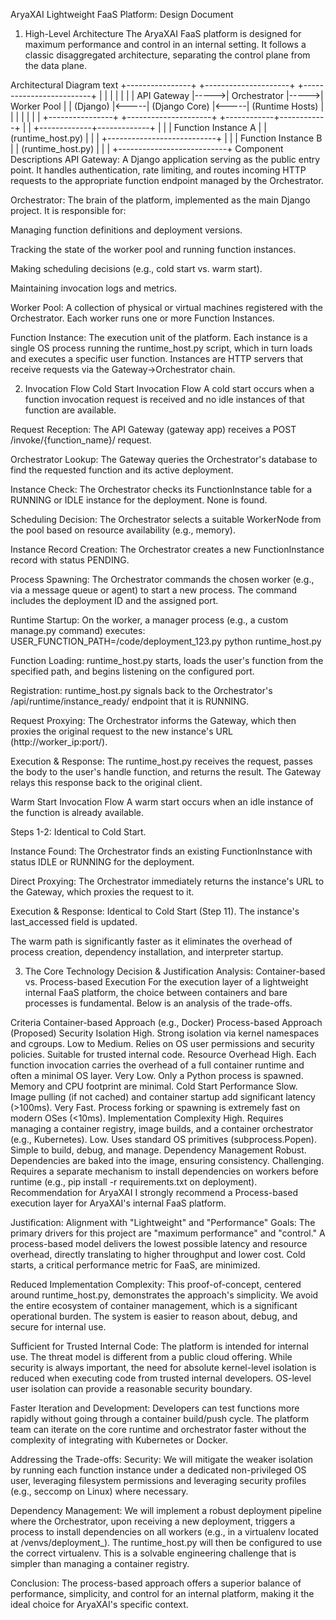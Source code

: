 AryaXAI Lightweight FaaS Platform: Design Document
1. High-Level Architecture
The AryaXAI FaaS platform is designed for maximum performance and control in an internal setting. It follows a classic disaggregated architecture, separating the control plane from the data plane.

Architectural Diagram
text
+----------------+      +---------------------+      +-------------------------+
|                |      |                     |      |                         |
|   API Gateway  |----->|    Orchestrator     |----->|      Worker Pool        |
|   (Django)     |<-----|   (Django Core)     |<-----|   (Runtime Hosts)       |
|                |      |                     |      |                         |
+----------------+      +---------------------+      +------------+------------+
                                                                  |
                                                                  |
                                                    +-------------+-------------+
                                                    |                           |
                                                    |   Function Instance A     |
                                                    |   (runtime_host.py)       |
                                                    |                           |
                                                    +---------------------------+
                                                    |                           |
                                                    |   Function Instance B     |
                                                    |   (runtime_host.py)       |
                                                    |                           |
                                                    +---------------------------+
Component Descriptions
API Gateway: A Django application serving as the public entry point. It handles authentication, rate limiting, and routes incoming HTTP requests to the appropriate function endpoint managed by the Orchestrator.

Orchestrator: The brain of the platform, implemented as the main Django project. It is responsible for:

Managing function definitions and deployment versions.

Tracking the state of the worker pool and running function instances.

Making scheduling decisions (e.g., cold start vs. warm start).

Maintaining invocation logs and metrics.

Worker Pool: A collection of physical or virtual machines registered with the Orchestrator. Each worker runs one or more Function Instances.

Function Instance: The execution unit of the platform. Each instance is a single OS process running the runtime_host.py script, which in turn loads and executes a specific user function. Instances are HTTP servers that receive requests via the Gateway->Orchestrator chain.

2. Invocation Flow
Cold Start Invocation Flow
A cold start occurs when a function invocation request is received and no idle instances of that function are available.

Request Reception: The API Gateway (gateway app) receives a POST /invoke/{function_name}/ request.

Orchestrator Lookup: The Gateway queries the Orchestrator's database to find the requested function and its active deployment.

Instance Check: The Orchestrator checks its FunctionInstance table for a RUNNING or IDLE instance for the deployment. None is found.

Scheduling Decision: The Orchestrator selects a suitable WorkerNode from the pool based on resource availability (e.g., memory).

Instance Record Creation: The Orchestrator creates a new FunctionInstance record with status PENDING.

Process Spawning: The Orchestrator commands the chosen worker (e.g., via a message queue or agent) to start a new process. The command includes the deployment ID and the assigned port.

Runtime Startup: On the worker, a manager process (e.g., a custom manage.py command) executes:
USER_FUNCTION_PATH=/code/deployment_123.py python runtime_host.py

Function Loading: runtime_host.py starts, loads the user's function from the specified path, and begins listening on the configured port.

Registration: runtime_host.py signals back to the Orchestrator's /api/runtime/instance_ready/ endpoint that it is RUNNING.

Request Proxying: The Orchestrator informs the Gateway, which then proxies the original request to the new instance's URL (http://worker_ip:port/).

Execution & Response: The runtime_host.py receives the request, passes the body to the user's handle function, and returns the result. The Gateway relays this response back to the original client.

Warm Start Invocation Flow
A warm start occurs when an idle instance of the function is already available.

Steps 1-2: Identical to Cold Start.

Instance Found: The Orchestrator finds an existing FunctionInstance with status IDLE or RUNNING for the deployment.

Direct Proxying: The Orchestrator immediately returns the instance's URL to the Gateway, which proxies the request to it.

Execution & Response: Identical to Cold Start (Step 11). The instance's last_accessed field is updated.

The warm path is significantly faster as it eliminates the overhead of process creation, dependency installation, and interpreter startup.

3. The Core Technology Decision & Justification
Analysis: Container-based vs. Process-based Execution
For the execution layer of a lightweight internal FaaS platform, the choice between containers and bare processes is fundamental. Below is an analysis of the trade-offs.

Criteria	Container-based Approach (e.g., Docker)	Process-based Approach (Proposed)
Security Isolation	High. Strong isolation via kernel namespaces and cgroups.	Low to Medium. Relies on OS user permissions and security policies. Suitable for trusted internal code.
Resource Overhead	High. Each function invocation carries the overhead of a full container runtime and often a minimal OS layer.	Very Low. Only a Python process is spawned. Memory and CPU footprint are minimal.
Cold Start Performance	Slow. Image pulling (if not cached) and container startup add significant latency (>100ms).	Very Fast. Process forking or spawning is extremely fast on modern OSes (<10ms).
Implementation Complexity	High. Requires managing a container registry, image builds, and a container orchestrator (e.g., Kubernetes).	Low. Uses standard OS primitives (subprocess.Popen). Simple to build, debug, and manage.
Dependency Management	Robust. Dependencies are baked into the image, ensuring consistency.	Challenging. Requires a separate mechanism to install dependencies on workers before runtime (e.g., pip install -r requirements.txt on deployment).
Recommendation for AryaXAI
I strongly recommend a Process-based execution layer for AryaXAI's internal FaaS platform.

Justification:
Alignment with "Lightweight" and "Performance" Goals: The primary drivers for this project are "maximum performance" and "control." A process-based model delivers the lowest possible latency and resource overhead, directly translating to higher throughput and lower cost. Cold starts, a critical performance metric for FaaS, are minimized.

Reduced Implementation Complexity: This proof-of-concept, centered around runtime_host.py, demonstrates the approach's simplicity. We avoid the entire ecosystem of container management, which is a significant operational burden. The system is easier to reason about, debug, and secure for internal use.

Sufficient for Trusted Internal Code: The platform is intended for internal use. The threat model is different from a public cloud offering. While security is always important, the need for absolute kernel-level isolation is reduced when executing code from trusted internal developers. OS-level user isolation can provide a reasonable security boundary.

Faster Iteration and Development: Developers can test functions more rapidly without going through a container build/push cycle. The platform team can iterate on the core runtime and orchestrator faster without the complexity of integrating with Kubernetes or Docker.

Addressing the Trade-offs:
Security: We will mitigate the weaker isolation by running each function instance under a dedicated non-privileged OS user, leveraging filesystem permissions and leveraging security profiles (e.g., seccomp on Linux) where necessary.

Dependency Management: We will implement a robust deployment pipeline where the Orchestrator, upon receiving a new deployment, triggers a process to install dependencies on all workers (e.g., in a virtualenv located at /venvs/deployment_<id>). The runtime_host.py will then be configured to use the correct virtualenv. This is a solvable engineering challenge that is simpler than managing a container registry.

Conclusion: The process-based approach offers a superior balance of performance, simplicity, and control for an internal platform, making it the ideal choice for AryaXAI's specific context.